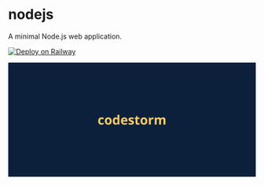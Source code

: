 # nodejs
A minimal Node.js web application.

[![Deploy on Railway](https://railway.app/button.svg)](https://railway.app/new/template/nodejs-1?referralCode=asepsp)

![static-site](public/images/static-site.png)
